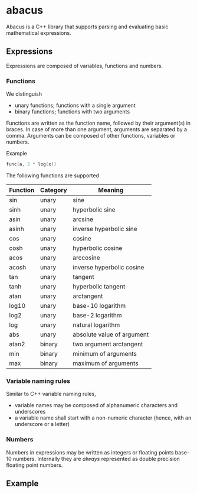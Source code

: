 # abacus

Abacus is a C++ library that supports parsing and evaluating basic mathematical expressions.

## Expressions

Expressions are composed of variables, functions and numbers.

### Functions

We distinguish

* unary functions; functions with a single argument
* binary functions; functions with two arguments

Functions are written as the function name, followed by their argument(s) in braces. In case of more than
one argument, arguments are separated by a comma. Arguments can be composed of other functions, variables or numbers.

Example

```c++
func(a, 5 * log(x))
```

The following functions are supported

| Function | Category | Meaning |
| -------- | ------- | ------- |
| sin| unary | sine |
| sinh| unary | hyperbolic sine |
| asin| unary | arcsine |
| asinh| unary | inverse hyperbolic sine |
| cos| unary | cosine |
| cosh| unary | hyperbolic cosine |
| acos| unary | arccosine |
| acosh| unary  | inverse hyperbolic cosine |
| tan| unary  | tangent |
| tanh| unary  | hyperbolic tangent |
| atan| unary  | arctangent |
| log10| unary  | base-10 logarithm |
| log2| unary  | base-2 logarithm |
| log| unary  | natural logarithm |
| abs| unary | absolute value of argument |
| atan2| binary | two argument arctangent |
| min| binary | minimum of arguments |
| max| binary | maximum of arguments |

### Variable naming rules

Similar to C++ variable naming rules,

* variable names may be composed of alphanumeric characters and underscores
* a variable name shall start with a non-numeric character (hence, with an underscore or a letter)

### Numbers

Numbers in expressions may be written as integers or floating points base-10 numbers. Internally
they are *always* represented as double precision floating point numbers.

## Example
